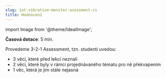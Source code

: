 ```yaml
---
slug: iot-vibration-monitor-asessment-cs
title: Hodnocení
---
```

import Image from '@theme/IdealImage';

**Časová dotace**: 5 min.

Provedeme 3-2-1 Assessment, tzn. studenti uvedou:

* 3 věci, které před lekcí neznali 
* 2 věci, které byly v rámci projednávaného tématu pro ně překvapením
* 1 věc, která je jim stále nejasná